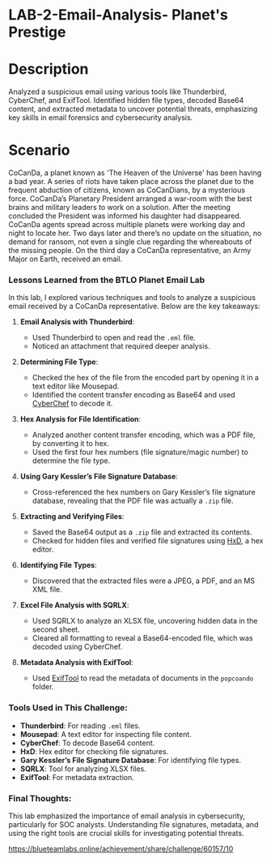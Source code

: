 # LAB-2-Email-Analysis- Planet's Prestige

# Description
Analyzed a suspicious email using various tools like Thunderbird, CyberChef, and ExifTool. Identified hidden file types, decoded Base64 content, and extracted metadata to uncover potential threats, emphasizing key skills in email forensics and cybersecurity analysis.

# Scenario

CoCanDa, a planet known as 'The Heaven of the Universe' has been having a bad year. A series of riots have taken place across the planet due to the frequent abduction of citizens, known as CoCanDians, by a mysterious force. CoCanDa’s Planetary President arranged a war-room with the best brains and military leaders to work on a solution. After the meeting concluded the President was informed his daughter had disappeared. CoCanDa agents spread across multiple planets were working day and night to locate her. Two days later and there’s no update on the situation, no demand for ransom, not even a single clue regarding the whereabouts of the missing people. On the third day a CoCanDa representative, an Army Major on Earth, received an email.


### Lessons Learned from the BTLO Planet Email Lab

In this lab, I explored various techniques and tools to analyze a suspicious email received by a CoCanDa representative. Below are the key takeaways:

1. **Email Analysis with Thunderbird**:
   - Used Thunderbird to open and read the `.eml` file.
   - Noticed an attachment that required deeper analysis.

2. **Determining File Type**:
   - Checked the hex of the file from the encoded part by opening it in a text editor like Mousepad.
   - Identified the content transfer encoding as Base64 and used [CyberChef](https://gchq.github.io/CyberChef/) to decode it.

3. **Hex Analysis for File Identification**:
   - Analyzed another content transfer encoding, which was a PDF file, by converting it to hex.
   - Used the first four hex numbers (file signature/magic number) to determine the file type.

4. **Using Gary Kessler’s File Signature Database**:
   - Cross-referenced the hex numbers on Gary Kessler’s file signature database, revealing that the PDF file was actually a `.zip` file.

5. **Extracting and Verifying Files**:
   - Saved the Base64 output as a `.zip` file and extracted its contents.
   - Checked for hidden files and verified file signatures using [HxD](https://mh-nexus.de/en/hxd/), a hex editor.

6. **Identifying File Types**:
   - Discovered that the extracted files were a JPEG, a PDF, and an MS XML file.

7. **Excel File Analysis with SQRLX**:
   - Used SQRLX to analyze an XLSX file, uncovering hidden data in the second sheet.
   - Cleared all formatting to reveal a Base64-encoded file, which was decoded using CyberChef.

8. **Metadata Analysis with ExifTool**:
   - Used [ExifTool](https://exiftool.org/) to read the metadata of documents in the `popcoando` folder.

### Tools Used in This Challenge:
- **Thunderbird**: For reading `.eml` files.
- **Mousepad**: A text editor for inspecting file content.
- **CyberChef**: To decode Base64 content.
- **HxD**: Hex editor for checking file signatures.
- **Gary Kessler’s File Signature Database**: For identifying file types.
- **SQRLX**: Tool for analyzing XLSX files.
- **ExifTool**: For metadata extraction.

### Final Thoughts:
This lab emphasized the importance of email analysis in cybersecurity, particularly for SOC analysts. Understanding file signatures, metadata, and using the right tools are crucial skills for investigating potential threats.

https://blueteamlabs.online/achievement/share/challenge/60157/10
